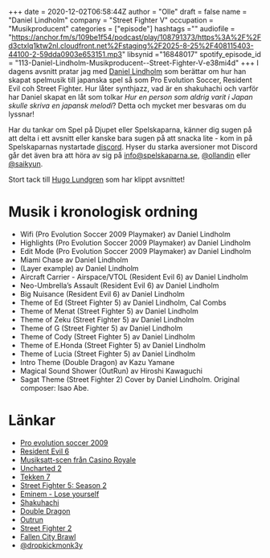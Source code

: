 +++ 
date = 2020-12-02T06:58:44Z
author = "Olle"
draft = false 
name = "Daniel Lindholm"
company = "Street Fighter V"
occupation = "Musikproducent"
categories = ["episode"]
hashtags =""
audiofile = "https://anchor.fm/s/109be1f54/podcast/play/108791373/https%3A%2F%2Fd3ctxlq1ktw2nl.cloudfront.net%2Fstaging%2F2025-8-25%2F408115403-44100-2-59dda0903e653151.mp3"
libsynid ="16848017"
spotify_episode_id = "113-Daniel-Lindholm-Musikproducent--Street-Fighter-V-e38mi4d"
+++ 
I dagens avsnitt pratar jag med [Daniel Lindholm](https://twitter.com/dropkickmonk3y/) som berättar om hur han skapat spelmusik till japanska spel så som Pro Evolution Soccer, Resident Evil coh Street Fighter. Hur låter synthjazz, vad är en shakuhachi och varför har Daniel skapat en låt som tolkar _Hur en person som aldrig varit i Japan skulle skriva en japansk melodi_? Detta och mycket mer besvaras om du lyssnar!

Har du tankar om Spel på Djupet eller Spelskaparna, känner dig sugen på att delta i ett avsnitt eller kanske bara sugen på att snacka lite - kom in på Spelskaparnas nystartade [discord](https://discord.gg/hBHEXss). Hyser du starka aversioner mot Discord går det även bra att höra av sig på info@spelskaparna.se, [@ollandin](https://twitter.com/ollelandin) eller [@saikyun](https://twitter.com/Saikyun).

Stort tack till [Hugo Lundgren](https://hugolundgren.com/) som har klippt avsnittet! 

# Musik i kronologisk ordning
* Wifi (Pro Evolution Soccer 2009 Playmaker) av Daniel Lindholm
* Highlights (Pro Evolution Soccer 2009 Playmaker) av Daniel Lindholm
* Edit Mode (Pro Evolution Soccer 2009 Playmaker) av Daniel Lindholm
* Miami Chase av Daniel Lindholm
* (Layer example) av Daniel Lindholm
* Aircraft Carrier - Airspace/VTOL (Resident Evil 6) av Daniel Lindholm
* Neo-Umbrella’s Assault (Resident Evil 6) av Daniel Lindholm
* Big Nuisance (Resident Evil 6) av Daniel Lindholm
* Theme of Ed (Street Fighter 5) av Daniel Lindholm, Cal Combs
* Theme of Menat (Street Fighter 5) av Daniel Lindholm
* Theme of Zeku (Street Fighter 5) av Daniel Lindholm
* Theme of G (Street Fighter 5) av Daniel Lindholm
* Theme of Cody (Street Fighter 5) av Daniel Lindholm
* Theme of E.Honda (Street Fighter 5) av Daniel Lindholm
* Theme of Lucia (Street Fighter 5) av Daniel Lindholm
* Intro Theme (Double Dragon) av Kazu Yamane
* Magical Sound Shower (OutRun) av Hiroshi Kawaguchi
* Sagat Theme (Street Fighter 2) Cover by Daniel Lindholm. Original composer: Isao Abe.

# Länkar
* [Pro evolution soccer 2009](https://www.youtube.com/watch?v=-lz0LUgKuXw&ab_channel=GameSpot)
* [Resident Evil 6](https://www.youtube.com/watch?v=8SlXT8JtYSM&ab_channel=ResidentEvil)
* [Musiksatt-scen från Casino Royale](https://www.youtube.com/watch?v=0hrjjZQxpwU&ab_channel=DanielLindholm)
* [Uncharted 2](https://www.youtube.com/watch?v=tlkkceDkT88&ab_channel=PlayStation)
* [Tekken 7](https://www.youtube.com/watch?v=kKLCwDg2JLA&ab_channel=GameNews)
* [Street Fighter 5: Season 2](https://www.youtube.com/watch?v=1iBWCfDp3eY&ab_channel=2YesGaming%21)
* [Eminem - Lose yourself](https://www.youtube.com/watch?v=_Yhyp-_hX2s&ab_channel=msvogue23)
* [Shakuhachi](https://www.youtube.com/watch?v=hmRPECd9Yig&ab_channel=unevisualfilms)
* [Double Dragon](https://www.youtube.com/watch?v=G7biCQlRA0k&ab_channel=Simox87)
* [Outrun](https://www.youtube.com/watch?v=ELUl-cAtUIE&ab_channel=Al82RetrogamingLongplays)
* [Street Fighter 2](https://www.youtube.com/watch?v=xI284D4y1q4&ab_channel=WorldofLongplays)
* [Fallen City Brawl](https://www.youtube.com/watch?v=CUcVaKUb5uE&ab_channel=BrawlersAvenue)
* [@dropkickmonk3y](https://twitter.com/dropkickmonk3y/)
